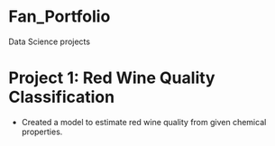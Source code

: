 # Fan_Portfolio
Data Science projects 

# Project 1: Red Wine Quality Classification
* Created a model to estimate red wine quality from given chemical properties. 
